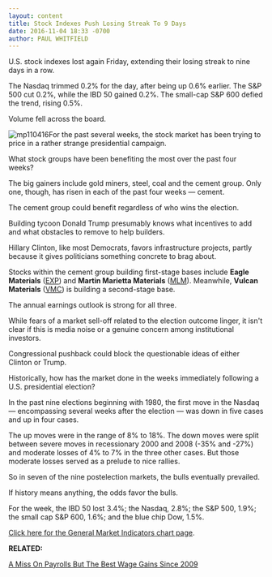 ```yaml
---
layout: content
title: Stock Indexes Push Losing Streak To 9 Days
date: 2016-11-04 18:33 -0700
author: PAUL WHITFIELD
---
```






U.S. stock indexes lost again Friday, extending their losing streak to nine days in a row.


The Nasdaq trimmed 0.2% for the day, after being up 0.6% earlier. The S&P 500 cut 0.2%, while the IBD 50 gained 0.2%. The small-cap S&P 600 defied the trend, rising 0.5%.


Volume fell across the board.


![mp110416](https://www.investors.com/wp-content/uploads/2016/11/MP110416-186x300.png)For the past several weeks, the stock market has been trying to price in a rather strange presidential campaign.


What stock groups have been benefiting the most over the past four weeks?


The big gainers include gold miners, steel, coal and the cement group. Only one, though, has risen in each of the past four weeks — cement.


The cement group could benefit regardless of who wins the election.


Building tycoon Donald Trump presumably knows what incentives to add and what obstacles to remove to help builders.


Hillary Clinton, like most Democrats, favors infrastructure projects, partly because it gives politicians something concrete to brag about.


Stocks within the cement group building first-stage bases include **Eagle Materials** ([EXP](https://research.investors.com/quote.aspx?symbol=EXP)) and **Martin Marietta Materials** ([MLM](https://research.investors.com/quote.aspx?symbol=MLM)). Meanwhile, **Vulcan Materials** ([VMC](https://research.investors.com/quote.aspx?symbol=VMC)) is building a second-stage base.


The annual earnings outlook is strong for all three.


While fears of a market sell-off related to the election outcome linger, it isn't clear if this is media noise or a genuine concern among institutional investors.


Congressional pushback could block the questionable ideas of either Clinton or Trump.


Historically, how has the market done in the weeks immediately following a U.S. presidential election?


In the past nine elections beginning with 1980, the first move in the Nasdaq — encompassing several weeks after the election — was down in five cases and up in four cases.


The up moves were in the range of 8% to 18%. The down moves were split between severe moves in recessionary 2000 and 2008 (-35% and -27%) and moderate losses of 4% to 7% in the three other cases. But those moderate losses served as a prelude to nice rallies.


So in seven of the nine postelection markets, the bulls eventually prevailed.


If history means anything, the odds favor the bulls.


For the week, the IBD 50 lost 3.4%; the Nasdaq, 2.8%; the S&P 500, 1.9%; the small cap S&P 600, 1.6%; and the blue chip Dow, 1.5%.


[Click here for the General Market Indicators chart page](https://www.investors.com/wp-content/uploads/2016/11/GMI_110716.pdf).


**RELATED:**


[A Miss On Payrolls But The Best Wage Gains Since 2009](https://www.investors.com/news/economy/economy-added-jobs-in-october-jobless-rate/)




